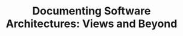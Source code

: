 ---
title: "Documenting Software Architectures: Views and Beyond"
showDate: false
draft: false
tags: ["classic","poem"]
link: "https://www.amazon.ca/Documenting-Software-Architectures-Views-Beyond/dp/0321552687/ref=asc_df_0321552687/?tag=googleshopc0c-20&linkCode=df0&hvadid=234376523249&hvpos=1o1&hvnetw=g&hvrand=7184890215714008811&hvpone=&hvptwo=&hvqmt=&hvdev=c&hvdvcmdl=&hvlocint=&hvlocphy=9001605&hvtargid=pla-293946777986&psc=1"
target: "_blank"
read: "R"
---